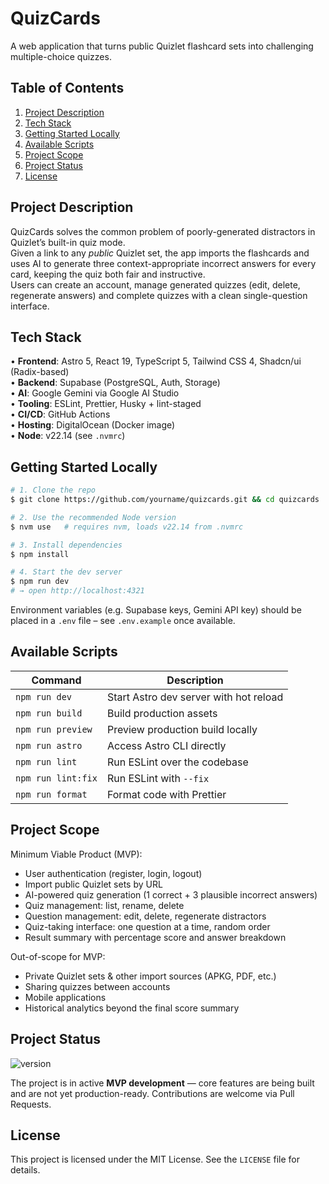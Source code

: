 # QuizCards

A web application that turns public Quizlet flashcard sets into challenging multiple-choice quizzes.

## Table of Contents

1. [Project Description](#project-description)
2. [Tech Stack](#tech-stack)
3. [Getting Started Locally](#getting-started-locally)
4. [Available Scripts](#available-scripts)
5. [Project Scope](#project-scope)
6. [Project Status](#project-status)
7. [License](#license)

## Project Description

QuizCards solves the common problem of poorly-generated distractors in Quizlet’s built-in quiz mode.  
Given a link to any _public_ Quizlet set, the app imports the flashcards and uses AI to generate three context-appropriate incorrect answers for every card, keeping the quiz both fair and instructive.  
Users can create an account, manage generated quizzes (edit, delete, regenerate answers) and complete quizzes with a clean single-question interface.

## Tech Stack

• **Frontend**: Astro 5, React 19, TypeScript 5, Tailwind CSS 4, Shadcn/ui (Radix-based)  
• **Backend**: Supabase (PostgreSQL, Auth, Storage)  
• **AI**: Google Gemini via Google AI Studio  
• **Tooling**: ESLint, Prettier, Husky + lint-staged  
• **CI/CD**: GitHub Actions  
• **Hosting**: DigitalOcean (Docker image)  
• **Node**: v22.14 (see `.nvmrc`)

## Getting Started Locally

```bash
# 1. Clone the repo
$ git clone https://github.com/yourname/quizcards.git && cd quizcards

# 2. Use the recommended Node version
$ nvm use   # requires nvm, loads v22.14 from .nvmrc

# 3. Install dependencies
$ npm install

# 4. Start the dev server
$ npm run dev
# → open http://localhost:4321
```

Environment variables (e.g. Supabase keys, Gemini API key) should be placed in a `.env` file – see `.env.example` once available.

## Available Scripts

| Command            | Description                            |
| ------------------ | -------------------------------------- |
| `npm run dev`      | Start Astro dev server with hot reload |
| `npm run build`    | Build production assets                |
| `npm run preview`  | Preview production build locally       |
| `npm run astro`    | Access Astro CLI directly              |
| `npm run lint`     | Run ESLint over the codebase           |
| `npm run lint:fix` | Run ESLint with `--fix`                |
| `npm run format`   | Format code with Prettier              |

## Project Scope

Minimum Viable Product (MVP):

- User authentication (register, login, logout)
- Import public Quizlet sets by URL
- AI-powered quiz generation (1 correct + 3 plausible incorrect answers)
- Quiz management: list, rename, delete
- Question management: edit, delete, regenerate distractors
- Quiz-taking interface: one question at a time, random order
- Result summary with percentage score and answer breakdown

Out-of-scope for MVP:

- Private Quizlet sets & other import sources (APKG, PDF, etc.)
- Sharing quizzes between accounts
- Mobile applications
- Historical analytics beyond the final score summary

## Project Status

![version](https://img.shields.io/badge/version-0.0.1-blue?style=flat-square)

The project is in active **MVP development** — core features are being built and are not yet production-ready. Contributions are welcome via Pull Requests.

## License

This project is licensed under the MIT License. See the `LICENSE` file for details.

